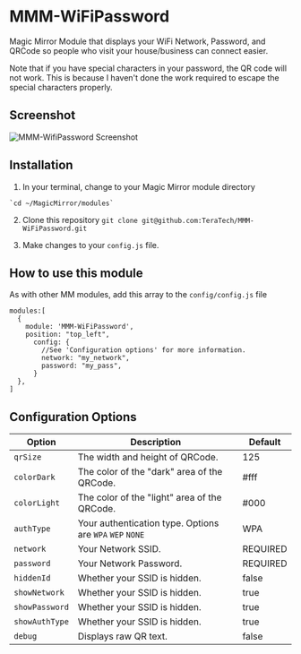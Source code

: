 # MMM-WiFiPassword
Magic Mirror Module that displays your WiFi Network, Password, and QRCode so people who visit your house/business can connect easier. 

Note that if you have special characters in your password, the QR code will not work.  This is because I haven't done the work required to escape the special characters properly. 

## Screenshot

![MMM-WifiPassword Screenshot](https://raw.githubusercontent.com/TeraTech/MMM-WiFiPassword/master/mm.png)


## Installation
  1. In your terminal, change to your Magic Mirror module directory

    `cd ~/MagicMirror/modules`
  
  2. Clone this repository
  `git clone git@github.com:TeraTech/MMM-WiFiPassword.git`
  
  3. Make changes to your `config.js` file.  
  
## How to use this module
As with other MM modules, add this array to the `config/config.js` file

``` 
modules:[
  {
    module: 'MMM-WiFiPassword',
    position: "top_left",
      config: {
        //See 'Configuration options' for more information.
        network: "my_network", 
        password: "my_pass",
      }
  },
]
```
## Configuration Options 

| Option | Description | Default |
| ------------- | ------------- | ------------- |
| `qrSize`  | The width and height of QRCode. | 125 |
| `colorDark`  | The color of the "dark" area of the QRCode. | #fff |
| `colorLight`  | The color of the "light" area of the QRCode. | #000 |
| `authType`  | Your authentication type. Options are `WPA` `WEP` `NONE` | WPA |
| `network`  | Your Network SSID. | REQUIRED |
| `password`  | Your Network Password. | REQUIRED |
| `hiddenId`  | Whether your SSID is hidden. | false |
| `showNetwork`  | Whether your SSID is hidden. | true |
| `showPassword`  | Whether your SSID is hidden. | true |
| `showAuthType`  | Whether your SSID is hidden. | true |
| `debug`  | Displays raw QR text. | false |


